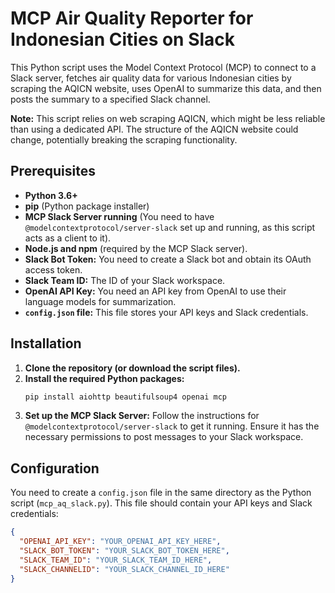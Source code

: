 # MCP Air Quality Reporter for Indonesian Cities on Slack

This Python script uses the Model Context Protocol (MCP) to connect to a Slack server, fetches air quality data for various Indonesian cities by scraping the AQICN website, uses OpenAI to summarize this data, and then posts the summary to a specified Slack channel.

**Note:** This script relies on web scraping AQICN, which might be less reliable than using a dedicated API. The structure of the AQICN website could change, potentially breaking the scraping functionality.

## Prerequisites

* **Python 3.6+**
* **pip** (Python package installer)
* **MCP Slack Server running** (You need to have `@modelcontextprotocol/server-slack` set up and running, as this script acts as a client to it).
* **Node.js and npm** (required by the MCP Slack server).
* **Slack Bot Token:** You need to create a Slack bot and obtain its OAuth access token.
* **Slack Team ID:** The ID of your Slack workspace.
* **OpenAI API Key:** You need an API key from OpenAI to use their language models for summarization.
* **`config.json` file:** This file stores your API keys and Slack credentials.

## Installation

1.  **Clone the repository (or download the script files).**
2.  **Install the required Python packages:**
    ```bash
    pip install aiohttp beautifulsoup4 openai mcp
    ```
3.  **Set up the MCP Slack Server:** Follow the instructions for `@modelcontextprotocol/server-slack` to get it running. Ensure it has the necessary permissions to post messages to your Slack workspace.

## Configuration

You need to create a `config.json` file in the same directory as the Python script (`mcp_aq_slack.py`). This file should contain your API keys and Slack credentials:

```json
{
  "OPENAI_API_KEY": "YOUR_OPENAI_API_KEY_HERE",
  "SLACK_BOT_TOKEN": "YOUR_SLACK_BOT_TOKEN_HERE",
  "SLACK_TEAM_ID": "YOUR_SLACK_TEAM_ID_HERE",
  "SLACK_CHANNELID": "YOUR_SLACK_CHANNEL_ID_HERE"
}

